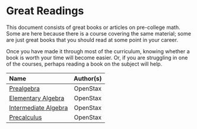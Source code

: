 # Great Readings

This document consists of great books or articles on pre-college math.
Some are here because there is a course covering the same material;
some are just great books that you should read at some point in your career.

Once you have made it through most of the curriculum, knowing whether a book is worth your time will become easier.
Or, if you are struggling in one of the courses, perhaps reading a book on the subject will help.

Name | Author(s)
:-- | :--:
[Prealgebra](https://openstax.org/details/books/prealgebra-2e) | OpenStax
[Elementary Algebra](https://openstax.org/details/books/elementary-algebra-2e) | OpenStax
[Intermediate Algebra](https://openstax.org/details/books/intermediate-algebra-2e) | OpenStax
[Precalculus](https://openstax.org/details/books/precalculus-2e) | OpenStax